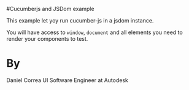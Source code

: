 #Cucumberjs and JSDom example

This example let yoy run cucumber-js in a jsdom instance. 

You will have access to `window`, `document` and all elements you need to render your components to test. 

# By

Daniel Correa 
UI Software Engineer at Autodesk